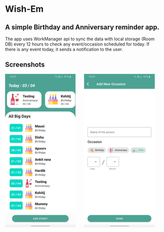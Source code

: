 # Wish-Em
## A simple Birthday and Anniversary reminder app.

The app uses WorkManager api to sync the data with local storage (Room DB) every 12 hours to check any event/occasion scheduled for today. 
If there is any event today, it sends a notification to the user.

## Screenshots
<img src="https://github.com/kshitijskumar/Wish-Em/blob/main/Screenshot_20210403-163722_Wish'Em.jpg" height=500> &nbsp; &nbsp; &nbsp;
<img src="https://github.com/kshitijskumar/Wish-Em/blob/main/Screenshot_20210403-163733_Wish'Em.jpg" height=500>

